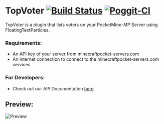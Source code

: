 # TopVoter [![Build Status](https://travis-ci.org/SalmonDE/TopVoter.svg?branch=master)](https://travis-ci.org/SalmonDE/TopVoter) [![Poggit-CI](https://poggit.pmmp.io/ci.badge/SalmonDE/TopVoter/TopVoter)](https://poggit.pmmp.io/ci/SalmonDE/TopVoter/TopVoter) </br>
TopVoter is a plugin that lists voters on your PocketMine-MP Server using FloatingTextParticles.

### **Requirements:**
- An API key of your server from minecraftpocket-servers.com
- An internet connection to connect to the minecraftpocket-servers.com services.

### **For Developers:**
- Check out our API Documentation [here](https://github.com/SalmonDE/TopVoter/wiki/API-Documentation).

## **Preview**:

![Preview](https://gmplus.xyz/img/plugins/topvoter.jpg)
